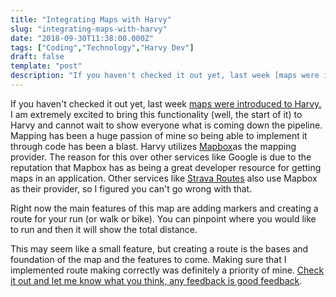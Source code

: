 ```yaml
---
title: "Integrating Maps with Harvy"
slug: "integrating-maps-with-harvy"
date: "2018-09-30T11:38:00.000Z"
tags: ["Coding","Technology","Harvy Dev"]
draft: false
template: "post"
description: "If you haven't checked it out yet, last week [maps were introduced to Harvy](https://harvy.app/map)[.](.) I am extremely excited to bring this functionality (well, the start of it) to Harvy and cannot..."
---
```


If you haven't checked it out yet, last week [maps were introduced to Harvy](https://harvy.app/map)[.](.) I am extremely excited to bring this functionality (well, the start of it) to Harvy and cannot wait to show everyone what is coming down the pipeline. Mapping has been a huge passion of mine so being able to implement it through code has been a blast. Harvy utilizes [Mapbox](https://mapbox.com)as the mapping provider. The reason for this over other services like Google is due to the reputation that Mapbox has as being a great developer resource for getting maps in an application. Other services like [Strava Routes](https://www.strava.com/routes/new) also use Mapbox as their provider, so I figured you can't go wrong with that.

Right now the main features of this map are adding markers and creating a route for your run (or walk or bike). You can pinpoint where you would like to run and then it will show the total distance.

This may seem like a small feature, but creating a route is the bases and foundation of the map and the features to come. Making sure that I implemented route making correctly was definitely a priority of mine. [Check it out and let me know what you think, any feedback is good feedback](https://harvy.app/map).
